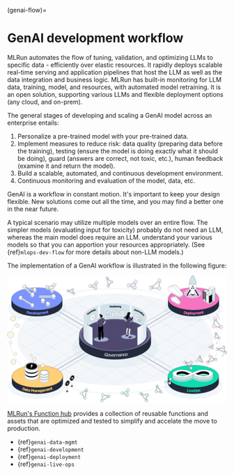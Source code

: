 (genai-flow)=

# GenAI development workflow

MLRun automates the flow of tuning, validation, and optimizing LLMs to specific data - efficiently over elastic resources. 
It rapidly deploys scalable real-time serving and application pipelines that host the LLM as well as the data integration and business logic.
MLRun has built-in monitoring for LLM data, training, model, and resources, with automated model retraining.
It is an open solution, supporting various LLMs and flexible deployment options (any cloud, and on-prem).

The general stages of developing and scaling a GenAI model across an enterprise entails:
1. Personalize a pre-trained model with your pre-trained data.
2. Implement measures to reduce risk: data quality (preparing data before the training), testing (ensure the model is 
doing exactly what it should be doing), guard  (answers are correct, not toxic, etc.), human feedback (examine it and return the model).
2. Build a scalable, automated, and continuous development environment.
2. Continuous monitoring and evaluation of the model, data, etc.

GenAI is a workflow in constant motion.
It's important to keep your design flexible. New solutions come out all the time, and you 
may find a better one in the near future.

A typical scenario may utilize multiple models over an entire flow. The simpler models (evaluating input for toxicity) 
probably do not need an LLM, whereas the main model does require an LLM. understand your various models so that you can 
apportion your resources appropriately. (See {ref}`mlops-dev-flow` for more details about non-LLM models.)


The implementation of a GenAI workflow is illustrated in the following figure:

<img src="../_static/images/genai-flow.png" width="600" >


[MLRun's Function hub](https://www.mlrun.org/hub/functions) provides a collection of reusable functions 
and assets that are optimized and tested to simplify and accelate the move to production.

- {ref}`genai-data-mgmt`
- {ref}`genai-development`
- {ref}`genai-deployment`
- {ref}`genai-live-ops`




